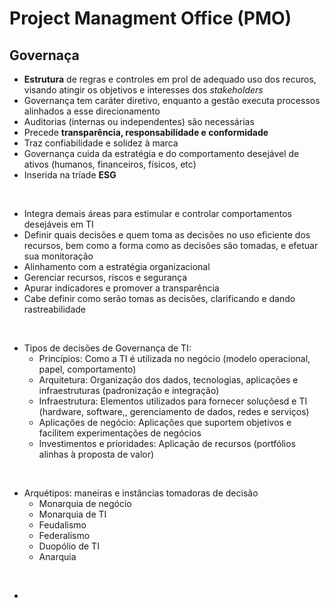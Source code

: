 # Project Managment Office (PMO)


<!--
- Entenda o conceito de Governança
- Entenda o conceito de Governança de TI
- Entenda os elementos e a estrutura da Governança de TI
- Entenda o alinhamento entre a Estratégia - Organizacional e a Governança de TI
- Conheça as boas práticas e os sinais de fraqueza em Governança de TI
- Conheça as estruturas de apoio à Governança PMO, PMO Ágil e VMO
-->

## Governaça

- **Estrutura** de regras e controles em prol de adequado uso dos recuros, visando atingir os objetivos e interesses dos _stakeholders_
- Governança tem caráter diretivo, enquanto a gestão executa processos alinhados a esse direcionamento
- Auditorias (internas ou independentes) são necessárias
- Precede **transparência, responsabilidade e conformidade**
- Traz confiabilidade e solidez à marca
- Governança cuida da estratégia e do comportamento desejável de ativos (humanos, financeiros, físicos, etc)
- Inserida na tríade **ESG**

<br>

- Integra demais áreas para estimular e controlar comportamentos desejáveis em TI
- Definir quais decisões e quem toma as decisões no uso eficiente dos recursos, bem como a forma como as decisões são tomadas, e efetuar sua monitoração
- Alinhamento com a estratégia organizacional
- Gerenciar recursos, riscos e segurança
- Apurar indicadores e promover a transparência
- Cabe definir como serão tomas as decisões, clarificando e dando rastreabilidade

<br>

- Tipos de decisões de Governança de TI:
    - Princípios: Como a TI é utilizada no negócio (modelo operacional, papel, comportamento)
    - Arquitetura: Organização dos dados, tecnologias, aplicações e infraestruturas (padronização e integração)
    - Infraestrutura: Elementos utilizados para fornecer soluçõesd e TI (hardware, software,, gerenciamento de dados, redes e serviços)
    - Aplicações de negócio: Aplicações que suportem objetivos e facilitem experimentações de negócios
    - Investimentos e prioridades: Aplicação de recursos (portfólios alinhas à proposta de valor)

<br>

- Arquétipos: maneiras e instâncias tomadoras de decisão
    - Monarquia de negócio
    - Monarquia de TI
    - Feudalismo
    - Federalismo
    - Duopólio de TI
    - Anarquia

<br>

- 